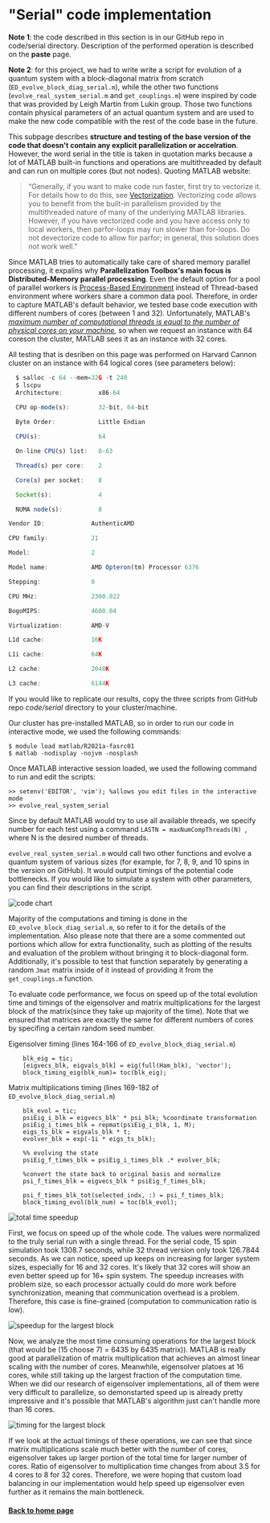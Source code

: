 # "Serial" code implementation 

**Note 1**: the code described in this section is in our GitHub repo in code/serial directory. Description of the performed operation is described on the **paste** page. 

**Note 2**: for this project, we had to write write a script for evolution of a quantum system with a block-diagonal matrix from scratch (`ED_evolve_block_diag_serial.m`), while the other two functions (`evolve_real_system_serial.m` and `get_couplings.m`) were inspired by code that was provided by Leigh Martin from Lukin group. Those two functions contain physical parameters of an actual quantum system and are used to make the new code compatible with the rest of the code base in the future.

This subpage describes **structure and testing of the base version of the code that doesn't contain any explicit parallelization or accelration**. However, the word serial in the title is taken in quotation marks because a lot of MATLAB built-in functions and operations are multithreaded by default and can run on multiple cores (but not nodes). Quoting MATLAB website:

>“Generally, if you want to make code run faster, first try to vectorize it. For details how to do this, see [Vectorization](https://www.mathworks.com/help/matlab/matlab_prog/vectorization.html). Vectorizing code allows you to benefit from the built-in parallelism provided by the multithreaded nature of many of the underlying MATLAB libraries. However, if you have vectorized code and you have access only to local workers, then parfor-loops may run slower than for-loops. Do not devectorize code to allow for parfor; in general, this solution does not work well.”

Since MATLAB tries to automatically take care of shared memory parallel processing, it expalins why **Parallelization Toolbox's main focus is Distributed-Memory parallel processing**. Even the default option for a pool of parallel workers is [Process-Based Environment](https://www.mathworks.com/help/parallel-computing/choose-between-thread-based-and-process-based-environments.html) instead of Thread-based environment where workers share a common data pool. Therefore, in order to capture MATLAB's default behavior, we tested base code execution with different numbers of cores (between 1 and 32). Unfortunately, MATLAB's *[maximum number of computational threads is equal to the number of physical cores on your machine](https://www.mathworks.com/help/matlab/ref/maxnumcompthreads.html),* so when we request an instance with 64 coreson the cluster, MATLAB sees it as an instance with 32 cores. 

All testing that is desriben on this page was performed on Harvard Cannon cluster on an instance with 64 logical cores (see parameters below):

```javascript
  $ salloc -c 64 --mem=32G -t 240
  $ lscpu    
  Architecture:          x86-64
    
  CPU op-mode(s):        32-bit, 64-bit

  Byte Order:            Little Endian

  CPU(s):                64

  On-line CPU(s) list:   0-63

  Thread(s) per core:    2

  Core(s) per socket:    8

  Socket(s):             4

  NUMA node(s):          8

Vendor ID:             AuthenticAMD

CPU family:            21

Model:                 2

Model name:            AMD Opteron(tm) Processor 6376

Stepping:              0

CPU MHz:               2300.022

BogoMIPS:              4600.04

Virtualization:        AMD-V

L1d cache:             16K

L1i cache:             64K

L2 cache:              2048K

L3 cache:              6144K
```

If you would like to replicate our results, copy the three scripts from GitHub repo *code/serial* directory to your cluster/machine.

Our cluster has pre-installed MATLAB, so in order to run our code in interactive mode, we used the following commands:

```
$ module load matlab/R2021a-fasrc01
$ matlab -nodisplay -nojvm -nosplash
```

Once MATLAB interactive session loaded, we used the following command to run and edit the scripts:

```
>> setenv('EDITOR', 'vim'); %allows you edit files in the interactive mode
>> evolve_real_system_serial
```
Since by default MATLAB would try to use all available threads, we specify number for each test using a command `LASTN = maxNumCompThreads(N) `, where N is the desired number of threads. 

`evolve_real_system_serial.m` would call two other functions and evolve a quantum system of various sizes (for example, for 7, 8, 9, and 10 spins in the version on GitHub). It would output timings of the potential code bottlenecks. If you would like to simulate a system with other parameters, you can find their descriptions in the script.

<img src="figs/code_chart.png" alt="code chart" class="inline"/>

Majority of the computations and timing is done in the `ED_evolve_block_diag_serial.m`, so refer to it for the details of the implementation. Also please note that there are a some commented out portions which allow for extra functionality, such as plotting of the results and evaluation of the problem without bringing it to block-diagonal form. Additionally, it's possible to test that function separately by generating a random `Jmat` matrix inside of it instead of providing it from the `get_couplings.m` function. 

To evaluate code performance, we focus on speed up of the total evolution time and timings of the eigensolver and matrix multiplications for the largest block of the matrix(since they take up majority of the time). Note that we ensured that matrices are exactly the same for different numbers of cores by specifing a certain random seed number.

Eigensolver timing (lines 164-166 of `ED_evolve_block_diag_serial.m`)
```
    blk_eig = tic;
    [eigvecs_blk, eigvals_blk] = eig(full(Ham_blk), 'vector');
    block_timing_eig(blk_num)= toc(blk_eig);
```

Matrix multiplications timing (lines 169-182 of `ED_evolve_block_diag_serial.m`)
```
    blk_evol = tic;
    psiEig_i_blk = eigvecs_blk' * psi_blk; %coordinate transformation
    psiEig_i_times_blk = repmat(psiEig_i_blk, 1, M);
    eigs_ts_blk = eigvals_blk * t;
    evolver_blk = exp(-1i * eigs_ts_blk);

    %% evolving the state
    psiEig_f_times_blk = psiEig_i_times_blk .* evolver_blk;

    %convert the state back to original basis and normalize
    psi_f_times_blk = eigvecs_blk * psiEig_f_times_blk;

    psi_f_times_blk_tot(selected_indx, :) = psi_f_times_blk;
    block_timing_evol(blk_num) = toc(blk_evol);
```

<img src="figs/serial_speed.png" alt="total time speedup" class="inline"/>

First, we focus on speed up of the whole code. The values were normalized to the truly serial run with a single thread. For the serial code, 15 spin simulation took 1308.7 seconds, while 32 thread version only took 126.7844 seconds. As we can notice, speed up keeps on increasing for larger system sizes, especially for 16 and 32 cores. It's likely that 32 cores will show an even better speed up for 16+ spin system. The  speedup  increases  with  problem  size,  so  each  processor  actually  could  do  more  work  before synchronization,  meaning  that  communication  overhead  is  a  problem.  Therefore,  this  case  is  fine-grained (computation to communication ratio is low). 

<img src="figs/largest_block2.png" alt="speedup for the largest block" class="inline"/>

Now, we analyze the most time consuming operations for the largest block (that would be (15 choose 7) = 6435 by 6435 matrix)). MATLAB is really good at parallelization of matrix multiplication that achieves an almost linear scaling with the number of cores. Meanwhile, eigensolver platoes at 16 cores, while still taking up the largest fraction of the computation time. When we did our research of eigensolver implementations, all of them were very difficult to parallelize, so demonstarted speed up is already pretty impressive and it's possible that MATLAB's algorithm just can't handle more than 16 cores.    

<img src="figs/largest_block.png" alt="timing for the largest block" class="inline"/>

If we look at the actual timings of these operations, we can see that since matrix multiplications scale much better with the number of cores, eigensolver takes up larger portion of the total time for larger number of cores. Ratio of eigensolver to multiplication time changes from about 3.5 for 4 cores to 8 for 32 cores. Therefore, we were hoping that custom load balancing in our implementation would help speed up eigensolver even further as it remains the main bottleneck. 

#### [Back to home page](https://oksana-makarova.github.io/CS205-QuantumSimulations/)
